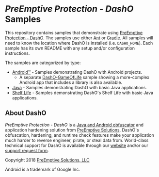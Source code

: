 # _PreEmptive Protection - DashO_ Samples

This repository contains samples that demonstrate using [PreEmptive Protection - DashO](https://www.preemptive.com/products/dasho/).
The samples use either [Ant](http://ant.apache.org) or [Gradle](http://www.gradle.org).
All samples will need to know the location where DashO is installed (i.e. `DASHO_HOME`).
Each sample has its own README with any setup and/or configuration instructions.

The samples are categorized by type:

* [Android&trade;](android/README.md) - Samples demonstrating DashO with Android projects.
  * A separate [DashO-GameOfLife](https://github.com/preemptive/DashO-GameOfLife) sample showing a more-complex Android app that includes a library is also available.
* [Java](java/README.md) - Samples demonstrating DashO with basic Java applications.
* [Shelf Life](shelflife/README.md) - Samples demonstrating DashO's Shelf Life with basic Java applications.

## About DashO

_PreEmptive Protection - DashO_ is a [Java and Android obfuscator](https://www.preemptive.com/products/dasho/) and application hardening solution from [PreEmptive Solutions](https://www.preemptive.com/).
DashO's obfuscation, hardening, and runtime check features make your application much harder to reverse engineer, pirate, or steal data from.
World-class technical support for DashO is available through our [website](https://www.preemptive.com/support/dasho-support) and/or our [support request form](https://www.preemptive.com/contact/supportrequestform).


Copyright 2018 [PreEmptive Solutions, LLC](https://www.preemptive.com)

Android is a trademark of Google Inc.
